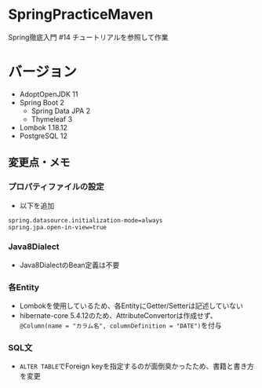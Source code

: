 # SpringPracticeMaven
Spring徹底入門 #14 チュートリアルを参照して作業

# バージョン
- AdoptOpenJDK 11
- Spring Boot 2
    - Spring Data JPA 2
    - Thymeleaf 3
- Lombok 1.18.12
- PostgreSQL 12
    
## 変更点・メモ
### プロパティファイルの設定
- 以下を追加
```
spring.datasource.initialization-mode=always
spring.jpa.open-in-view=true
```
### Java8Dialect
- Java8DialectのBean定義は不要

### 各Entity
- Lombokを使用しているため、各EntityにGetter/Setterは記述していない
- hibernate-core 5.4.12のため、AttributeConvertorは作成せず、  
  ```@Column(name = "カラム名", columnDefinition = "DATE")```を付与

### SQL文
- ```ALTER TABLE```でForeign keyを指定するのが面倒臭かったため、書籍と書き方を変更
